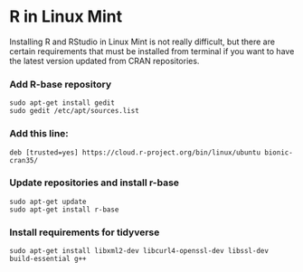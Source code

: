 # R in Linux Mint

Installing R and RStudio in Linux Mint is not really difficult, but there are certain requirements that must be installed from terminal if you want to have the latest version updated from CRAN repositories.

### Add R-base repository

```
sudo apt-get install gedit
sudo gedit /etc/apt/sources.list
```

### Add this line:

```    
deb [trusted=yes] https://cloud.r-project.org/bin/linux/ubuntu bionic-cran35/
```
### Update repositories and install r-base

```
sudo apt-get update
sudo apt-get install r-base
```

### Install requirements for tidyverse

```
sudo apt-get install libxml2-dev libcurl4-openssl-dev libssl-dev build-essential g++
```
